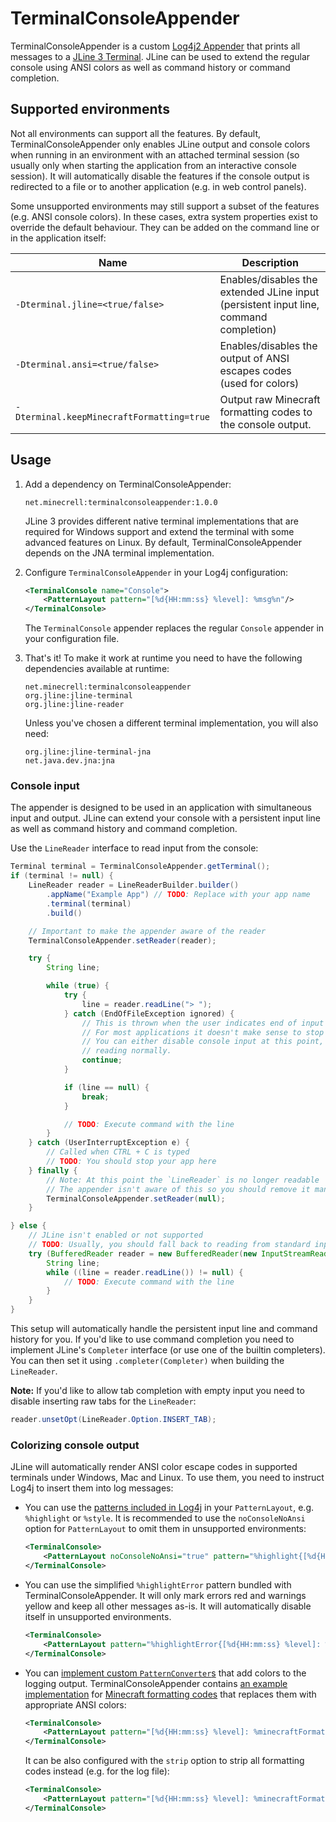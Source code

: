 # TerminalConsoleAppender
TerminalConsoleAppender is a custom [Log4j2 Appender] that prints all messages to a [JLine 3 Terminal]. JLine can be
used to extend the regular console using ANSI colors as well as command history or command completion.

## Supported environments
Not all environments can support all the features. By default, TerminalConsoleAppender only enables JLine output and
console colors when running in an environment with an attached terminal session (so usually only when starting the
application from an interactive console session). It will automatically disable the features if the console output is
redirected to a file or to another application (e.g. in web control panels).

Some unsupported environments may still support a subset of the features (e.g. ANSI console colors). In these cases,
extra system properties exist to override the default behaviour. They can be added on the command line or in the
application itself:

| Name | Description |
| ---- | ----------- |
| `-Dterminal.jline=<true/false>` | Enables/disables the extended JLine input (persistent input line, command completion) |
| `-Dterminal.ansi=<true/false>` | Enables/disables the output of ANSI escapes codes (used for colors) |
| `-Dterminal.keepMinecraftFormatting=true` | Output raw Minecraft formatting codes to the console output. |

## Usage
1. Add a dependency on TerminalConsoleAppender:

    ```
    net.minecrell:terminalconsoleappender:1.0.0
    ```

    JLine 3 provides different native terminal implementations that are required for Windows support and extend the terminal
    with some advanced features on Linux. By default, TerminalConsoleAppender depends on the JNA terminal implementation.

2. Configure `TerminalConsoleAppender` in your Log4j configuration:

    ```xml
    <TerminalConsole name="Console">
        <PatternLayout pattern="[%d{HH:mm:ss} %level]: %msg%n"/>
    </TerminalConsole>
    ```

    The `TerminalConsole` appender replaces the regular `Console` appender in your configuration file.

3. That's it! To make it work at runtime you need to have the following dependencies available at runtime:

    ```
    net.minecrell:terminalconsoleappender
    org.jline:jline-terminal
    org.jline:jline-reader
    ```

    Unless you've chosen a different terminal implementation, you will also need:

    ```
    org.jline:jline-terminal-jna
    net.java.dev.jna:jna
    ```

### Console input
The appender is designed to be used in an application with simultaneous input and output. JLine can extend your console
with a persistent input line as well as command history and command completion.

Use the `LineReader` interface to read input from the console:

```java
Terminal terminal = TerminalConsoleAppender.getTerminal();
if (terminal != null) {
    LineReader reader = LineReaderBuilder.builder()
        .appName("Example App") // TODO: Replace with your app name
        .terminal(terminal)
        .build()

    // Important to make the appender aware of the reader
    TerminalConsoleAppender.setReader(reader);

    try {
        String line;

        while (true) {
            try {
                line = reader.readLine("> ");
            } catch (EndOfFileException ignored) {
                // This is thrown when the user indicates end of input using CTRL + D
                // For most applications it doesn't make sense to stop reading input
                // You can either disable console input at this point, or just continue
                // reading normally.
                continue;
            }

            if (line == null) {
                break;
            }

            // TODO: Execute command with the line
        }
    } catch (UserInterruptException e) {
        // Called when CTRL + C is typed
        // TODO: You should stop your app here
    } finally {
        // Note: At this point the `LineReader` is no longer readable
        // The appender isn't aware of this so you should remove it manually to avoid errors
        TerminalConsoleAppender.setReader(null);
    }

} else {
    // JLine isn't enabled or not supported
    // TODO: Usually, you should fall back to reading from standard input here
    try (BufferedReader reader = new BufferedReader(new InputStreamReader(System.in))) {
        String line;
        while ((line = reader.readLine()) != null) {
            // TODO: Execute command with the line
        }
    }
}
```

This setup will automatically handle the persistent input line and command history for you. If you'd like to use
command completion you need to implement JLine's `Completer` interface (or use one of the builtin completers).
You can then set it using `.completer(Completer)` when building the `LineReader`.

**Note:** If you'd like to allow tab completion with empty input you need to disable inserting raw tabs for the
`LineReader`:

```java
reader.unsetOpt(LineReader.Option.INSERT_TAB);
```

### Colorizing console output
JLine will automatically render ANSI color escape codes in supported terminals under Windows, Mac and Linux.
To use them, you need to instruct Log4j to insert them into log messages:

- You can use the [patterns included in Log4j](https://logging.apache.org/log4j/2.x/manual/layouts.html#Patterns)
  in your `PatternLayout`, e.g. `%highlight` or `%style`. It is recommended to use the `noConsoleNoAnsi` option for
  `PatternLayout` to omit them in unsupported environments:

  ```xml
  <TerminalConsole>
      <PatternLayout noConsoleNoAnsi="true" pattern="%highlight{[%d{HH:mm:ss} %level]: %msg%n%xEx}"/>
  </TerminalConsole>
  ```

- You can use the simplified `%highlightError` pattern bundled with TerminalConsoleAppender. It will only mark
  errors red and warnings yellow and keep all other messages as-is. It will automatically disable itself
  in unsupported environments.

  ```xml
  <TerminalConsole>
      <PatternLayout pattern="%highlightError{[%d{HH:mm:ss} %level]: %msg%n%xEx}"/>
  </TerminalConsole>
  ```

- You can [implement custom `PatternConverter`s](https://logging.apache.org/log4j/2.x/manual/extending.html#PatternConverters)
  that add colors to the logging output. TerminalConsoleAppender contains 
  [an example implementation](https://github.com/Minecrell/TerminalConsoleAppender/blob/master/src/main/java/net/minecrell/terminalconsole/MinecraftFormattingConverter.java)
  for [Minecraft formatting codes](http://minecraft.gamepedia.com/Formatting_codes) that replaces them with appropriate
  ANSI colors:

  ```xml
  <TerminalConsole>
      <PatternLayout pattern="[%d{HH:mm:ss} %level]: %minecraftFormatting{%msg}%n"/>
  </TerminalConsole>
  ```

  It can be also configured with the `strip` option to strip all formatting codes instead (e.g. for the log file):

  ```xml
  <TerminalConsole>
      <PatternLayout pattern="[%d{HH:mm:ss} %level]: %minecraftFormatting{%msg}{strip}%n"/>
  </TerminalConsole>
  ```

[Log4j2 Appender]: https://logging.apache.org/log4j/2.x/manual/appenders.html
[JLine 3 Terminal]: https://github.com/jline/jline3
